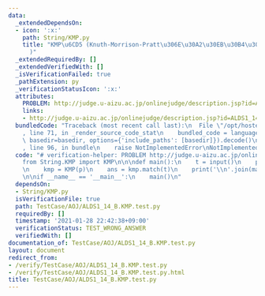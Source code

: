 ```yaml
---
data:
  _extendedDependsOn:
  - icon: ':x:'
    path: String/KMP.py
    title: "KMP\u6CD5 (Knuth-Morrison-Pratt\u306E\u30A2\u30EB\u30B4\u30EA\u30BA\u30E0\
      )"
  _extendedRequiredBy: []
  _extendedVerifiedWith: []
  _isVerificationFailed: true
  _pathExtension: py
  _verificationStatusIcon: ':x:'
  attributes:
    PROBLEM: http://judge.u-aizu.ac.jp/onlinejudge/description.jsp?id=ALDS1_14_B
    links:
    - http://judge.u-aizu.ac.jp/onlinejudge/description.jsp?id=ALDS1_14_B
  bundledCode: "Traceback (most recent call last):\n  File \"/opt/hostedtoolcache/Python/3.9.1/x64/lib/python3.9/site-packages/onlinejudge_verify/documentation/build.py\"\
    , line 71, in _render_source_code_stat\n    bundled_code = language.bundle(stat.path,\
    \ basedir=basedir, options={'include_paths': [basedir]}).decode()\n  File \"/opt/hostedtoolcache/Python/3.9.1/x64/lib/python3.9/site-packages/onlinejudge_verify/languages/python.py\"\
    , line 96, in bundle\n    raise NotImplementedError\nNotImplementedError\n"
  code: "# verification-helper: PROBLEM http://judge.u-aizu.ac.jp/onlinejudge/description.jsp?id=ALDS1_14_B\n\
    from String.KMP import KMP\n\n\ndef main():\n    t = input()\n    p = input()\n\
    \n    kmp = KMP(p)\n    ans = kmp.match(t)\n    print('\\n'.join(map(str, ans)))\n\
    \n\nif __name__ == '__main__':\n    main()\n"
  dependsOn:
  - String/KMP.py
  isVerificationFile: true
  path: TestCase/AOJ/ALDS1_14_B.KMP.test.py
  requiredBy: []
  timestamp: '2021-01-28 22:42:38+09:00'
  verificationStatus: TEST_WRONG_ANSWER
  verifiedWith: []
documentation_of: TestCase/AOJ/ALDS1_14_B.KMP.test.py
layout: document
redirect_from:
- /verify/TestCase/AOJ/ALDS1_14_B.KMP.test.py
- /verify/TestCase/AOJ/ALDS1_14_B.KMP.test.py.html
title: TestCase/AOJ/ALDS1_14_B.KMP.test.py
---
```

